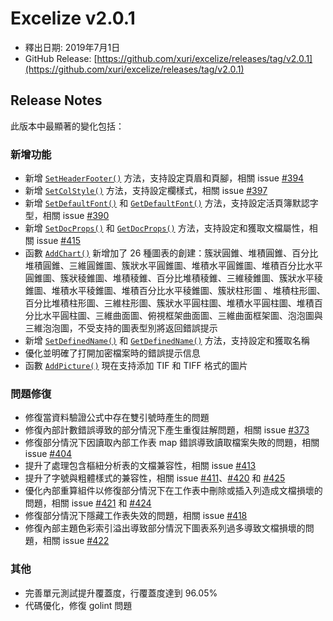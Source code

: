 # Excelize v2.0.1

* 釋出日期: 2019年7月1日
* GitHub Release: [https://github.com/xuri/excelize/releases/tag/v2.0.1](https://github.com/xuri/excelize/releases/tag/v2.0.1)

## Release Notes

此版本中最顯著的變化包括：

### 新增功能

* 新增 [`SetHeaderFooter()`](https://pkg.go.dev/github.com/360EntSecGroup-Skylar/excelize/v2@v2.0.1#File.SetHeaderFooter) 方法，支持設定頁眉和頁腳，相關 issue [#394](github.com/xuri/excelize/issues/394)
* 新增 [`SetColStyle()`](https://pkg.go.dev/github.com/360EntSecGroup-Skylar/excelize/v2@v2.0.1#File.SetColStyle) 方法，支持設定欄樣式，相關 issue [#397](github.com/xuri/excelize/issues/397)
* 新增 [`SetDefaultFont()`](https://pkg.go.dev/github.com/360EntSecGroup-Skylar/excelize/v2@v2.0.1#File.SetDefaultFont) 和 [`GetDefaultFont()`](https://pkg.go.dev/github.com/360EntSecGroup-Skylar/excelize/v2@v2.0.1#File.GetDefaultFont) 方法，支持設定活頁簿默認字型，相關 issue [#390](github.com/xuri/excelize/issues/390)
* 新增 [`SetDocProps()`](https://pkg.go.dev/github.com/360EntSecGroup-Skylar/excelize/v2@v2.0.1#File.SetDocProps) 和 [`GetDocProps()`](https://pkg.go.dev/github.com/360EntSecGroup-Skylar/excelize/v2@v2.0.1#File.GetDocProps) 方法，支持設定和獲取文檔屬性，相關 issue [#415](github.com/xuri/excelize/issues/415)
* 函數 [`AddChart()`](https://pkg.go.dev/github.com/360EntSecGroup-Skylar/excelize/v2@v2.0.1#File.AddChart) 新增加了 26 種圖表的創建：簇狀圓錐、堆積圓錐、百分比堆積圓錐、三維圓錐圖、簇狀水平圓錐圖、堆積水平圓錐圖、堆積百分比水平圓錐圖、簇狀稜錐圖、堆積稜錐、百分比堆積稜錐、三維稜錐圖、簇狀水平稜錐圖、堆積水平稜錐圖、堆積百分比水平稜錐圖、簇狀柱形圖 、堆積柱形圖、百分比堆積柱形圖、三維柱形圖、簇狀水平圓柱圖、堆積水平圓柱圖、堆積百分比水平圓柱圖、三維曲面圖、俯視框架曲面圖、三維曲面框架圖、泡泡圖與三維泡泡圖，不受支持的圖表型別將返回錯誤提示
* 新增 [`SetDefinedName()`](https://pkg.go.dev/github.com/360EntSecGroup-Skylar/excelize/v2@v2.0.1#File.SetDefinedName) 和 [`GetDefinedName()`](https://pkg.go.dev/github.com/360EntSecGroup-Skylar/excelize/v2@v2.0.1#File.GetDefinedName) 方法，支持設定和獲取名稱
* 優化並明確了打開加密檔案時的錯誤提示信息
* 函數 [`AddPicture()`](https://pkg.go.dev/github.com/360EntSecGroup-Skylar/excelize/v2@v2.0.1#File.AddPicture) 現在支持添加 TIF 和 TIFF 格式的圖片

### 問題修復

* 修復當資料驗證公式中存在雙引號時產生的問題
* 修復內部計數錯誤導致的部分情況下產生重復註解問題，相關 issue [#373](github.com/xuri/excelize/issues/373)
* 修復部分情況下因讀取內部工作表 map 錯誤導致讀取檔案失敗的問題，相關 issue [#404](github.com/xuri/excelize/issues/404)
* 提升了處理包含樞紐分析表的文檔兼容性，相關 issue [#413](github.com/xuri/excelize/issues/413)
* 提升了字號與粗體樣式的兼容性，相關 issue [#411](github.com/xuri/excelize/issues/)、[#420](github.com/xuri/excelize/issues/420) 和 [#425](github.com/xuri/excelize/issues/425)
* 優化內部重算組件以修復部分情況下在工作表中刪除或插入列造成文檔損壞的問題，相關 issue [#421](github.com/xuri/excelize/issues/421) 和 [#424](github.com/xuri/excelize/issues/424)
* 修復部分情況下隱藏工作表失效的問題，相關 issue [#418](github.com/xuri/excelize/issues/418)
* 修復內部主題色彩索引溢出導致部分情況下圖表系列過多導致文檔損壞的問題，相關 issue [#422](github.com/xuri/excelize/issues/422)

### 其他

* 完善單元測試提升覆蓋度，行覆蓋度達到 96.05%
* 代碼優化，修復 golint 問題

